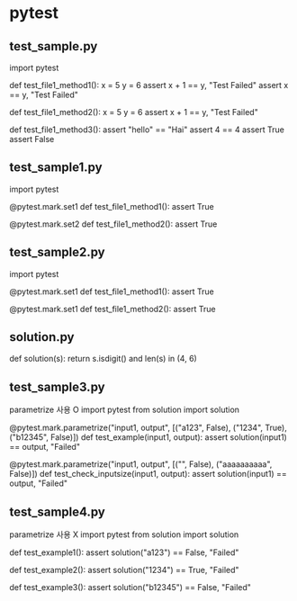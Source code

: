 # pytest

## test_sample.py ##



import pytest

def test_file1_method1():
  x = 5
  y = 6
  assert x + 1 == y, "Test Failed"
  assert x == y, "Test Failed"

def test_file1_method2():
  x = 5
  y = 6
  assert x + 1 == y, "Test Failed"

def test_file1_method3():
  assert "hello" == "Hai"
  assert 4 == 4
  assert True
  assert False



## test_sample1.py ##



import pytest

@pytest.mark.set1
def test_file1_method1():
  assert True

@pytest.mark.set2
def test_file1_method2():
  assert True



## test_sample2.py ##



import pytest

@pytest.mark.set1
def test_file1_method1():
  assert True

@pytest.mark.set1
def test_file1_method2():
  assert True



## solution.py ##



def solution(s):
  return s.isdigit() and len(s) in (4, 6)



## test_sample3.py ##



parametrize 사용 O
import pytest
from solution import solution

@pytest.mark.parametrize("input1, output", [("a123", False), ("1234", True), ("b12345", False)])
def test_example(input1, output):
  assert solution(input1) == output, "Failed"

@pytest.mark.parametrize("input1, output", [("", False), ("aaaaaaaaaa", False)])
def test_check_inputsize(input1, output):
  assert solution(input1) == output, "Failed"



## test_sample4.py ##



parametrize 사용 X
import pytest
from solution import solution

def test_example1():
  assert solution("a123") == False, "Failed"

def test_example2():
  assert solution("1234") == True, "Failed"
  
def test_example3():
  assert solution("b12345") == False, "Failed"
